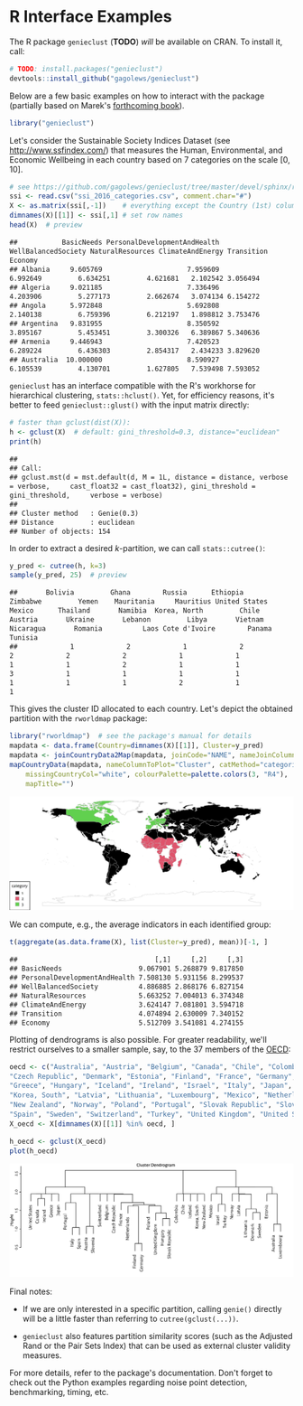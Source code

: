 # R Interface Examples

The R package `genieclust` (**TODO**) *will* be available on CRAN.
To install it, call:


```r
# TODO: install.packages("genieclust")
devtools::install_github("gagolews/genieclust")
```


Below are a few basic examples on how to interact with the package
(partially based on Marek's [forthcoming book](https://lmlcr.gagolewski.com)).



```r
library("genieclust")
```




Let's consider the Sustainable Society Indices Dataset
(see http://www.ssfindex.com/)
that measures the Human, Environmental,  and Economic Wellbeing
in each country based on 7 categories on the scale $[0, 10]$.


```r
# see https://github.com/gagolews/genieclust/tree/master/devel/sphinx/rmd
ssi <- read.csv("ssi_2016_categories.csv", comment.char="#")
X <- as.matrix(ssi[,-1])    # everything except the Country (1st) column
dimnames(X)[[1]] <- ssi[,1] # set row names
head(X)  # preview
```

```
##           BasicNeeds PersonalDevelopmentAndHealth WellBalancedSociety NaturalResources ClimateAndEnergy Transition  Economy
## Albania     9.605769                     7.959609            6.992649         6.634251         4.621681   2.102542 3.056494
## Algeria     9.021185                     7.336496            4.203906         5.277173         2.662674   3.074134 6.154272
## Angola      5.972848                     5.692808            2.140138         6.759396         6.212197   1.898812 3.753476
## Argentina   9.831955                     8.350592            3.895167         5.453451         3.300326   6.389867 5.340636
## Armenia     9.446943                     7.420523            6.289224         6.436303         2.854317   2.434233 3.829620
## Australia  10.000000                     8.590927            6.105539         4.130701         1.627805   7.539498 7.593052
```


`genieclust` has an interface compatible with the R's workhorse
for hierarchical clustering, `stats::hclust()`.
Yet, for efficiency reasons, it's better to feed `genieclust::glust()`
with the input matrix directly:



```r
# faster than gclust(dist(X)):
h <- gclust(X)  # default: gini_threshold=0.3, distance="euclidean"
print(h)
```

```
## 
## Call:
## gclust.mst(d = mst.default(d, M = 1L, distance = distance, verbose = verbose,     cast_float32 = cast_float32), gini_threshold = gini_threshold,     verbose = verbose)
## 
## Cluster method   : Genie(0.3) 
## Distance         : euclidean 
## Number of objects: 154
```

In order to extract a desired *k*-partition, we can call `stats::cutree()`:


```r
y_pred <- cutree(h, k=3)
sample(y_pred, 25)  # preview
```

```
##       Bolivia         Ghana        Russia      Ethiopia      Zimbabwe         Yemen    Mauritania     Mauritius United States        Mexico      Thailand       Namibia  Korea, North         Chile       Austria       Ukraine       Lebanon         Libya       Vietnam     Nicaragua       Romania          Laos Cote d'Ivoire        Panama       Tunisia 
##             1             2             1             2             2             2             2             1             1             1             1             2             1             1             3             1             1             1             1             1             1             1             2             1             1
```

This gives the cluster ID allocated to each country.
Let's depict the obtained partition with the `rworldmap` package:


```r
library("rworldmap")  # see the package's manual for details
mapdata <- data.frame(Country=dimnames(X)[[1]], Cluster=y_pred)
mapdata <- joinCountryData2Map(mapdata, joinCode="NAME", nameJoinColumn="Country")
mapCountryData(mapdata, nameColumnToPlot="Cluster", catMethod="categorical",
    missingCountryCol="white", colourPalette=palette.colors(3, "R4"),
    mapTitle="")
```

![Countries grouped w.r.t. the SSI categories.](figures/r_ssi-map-1.png)


We can compute, e.g., the average indicators in each identified group:


```r
t(aggregate(as.data.frame(X), list(Cluster=y_pred), mean))[-1, ]
```

```
##                                  [,1]     [,2]     [,3]
## BasicNeeds                   9.067901 5.268879 9.817850
## PersonalDevelopmentAndHealth 7.508130 5.931156 8.299537
## WellBalancedSociety          4.886885 2.868176 6.827154
## NaturalResources             5.663252 7.004013 6.374348
## ClimateAndEnergy             3.624147 7.081801 3.594718
## Transition                   4.074894 2.630009 7.340152
## Economy                      5.512709 3.541081 4.274155
```


Plotting of dendrograms is also possible.
For greater readability, we'll restrict ourselves to a smaller sample, say,
to the 37 members of the [OECD](https://en.wikipedia.org/wiki/OECD):


```r
oecd <- c("Australia", "Austria", "Belgium", "Canada", "Chile", "Colombia",
"Czech Republic", "Denmark", "Estonia", "Finland", "France", "Germany",
"Greece", "Hungary", "Iceland", "Ireland", "Israel", "Italy", "Japan",
"Korea, South", "Latvia", "Lithuania", "Luxembourg", "Mexico", "Netherlands",
"New Zealand", "Norway", "Poland", "Portugal", "Slovak Republic", "Slovenia",
"Spain", "Sweden", "Switzerland", "Turkey", "United Kingdom", "United States")
X_oecd <- X[dimnames(X)[[1]] %in% oecd, ]
```



```r
h_oecd <- gclust(X_oecd)
plot(h_oecd)
```

![Cluster dendrogram for the OECD countries.](figures/r_ssi-oecd-dendrogram-1.png)




Final notes:

* If we are only interested in a specific partition,
calling `genie()` directly will be a little faster than referring to
`cutree(gclust(...))`.

* `genieclust` also features partition similarity scores
(such as the Adjusted Rand or the Pair Sets Index) that can be used as
external cluster validity measures.

For more details, refer to the package's documentation.
Don't forget to check out the Python examples regarding noise point detection,
benchmarking, timing, etc.






